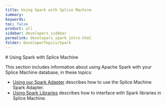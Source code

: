 ```yaml
---
title: Using Spark with Splice Machine
summary:
keywords:
toc: false
product: all
sidebar: developers_sidebar
permalink: developers_spark_intro.html
folder: DeveloperTopics/Spark
---
```

<section>
<div class="TopicContent" data-swiftype-index="true" markdown="1">
# Using Spark with Splice Machine

This section includes information about using Apache Spark with your Splice Machine database, in these topics:

* [Using our Spark Adapter](developers_spark_adapter.html) describes how to use the Splice Machine Spark Adapter.
* [Using Spark Libraries](developers_spark_libs.html) describes how to interface with Spark libraries in Splice Machine.

</div>
</section>
